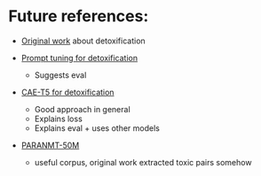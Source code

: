 # Future references:

- [Original work](https://arxiv.org/pdf/2109.08914.pdf) about detoxification
- [Prompt tuning for detoxification](https://www.dialog-21.ru/media/5735/konodyukn120.pdf)

  - Suggests eval

- [CAE-T5 for detoxification](https://arxiv.org/pdf/2102.05456.pdf)

  - Good approach in general
  - Explains loss
  - Explains eval + uses other models

- [PARANMT-50M](https://aclanthology.org/P18-1042.pdf)

  - useful corpus, original work extracted toxic pairs somehow
